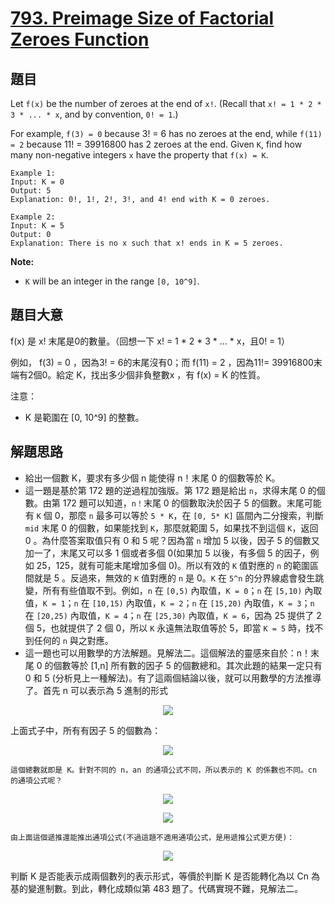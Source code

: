 # [793. Preimage Size of Factorial Zeroes Function](https://leetcode.com/problems/preimage-size-of-factorial-zeroes-function/)


## 題目

Let `f(x)` be the number of zeroes at the end of `x!`. (Recall that `x! = 1 * 2 * 3 * ... * x`, and by convention, `0! = 1`.)

For example, `f(3) = 0` because 3! = 6 has no zeroes at the end, while `f(11) = 2` because 11! = 39916800 has 2 zeroes at the end. Given `K`, find how many non-negative integers `x` have the property that `f(x) = K`.

    Example 1:
    Input: K = 0
    Output: 5
    Explanation: 0!, 1!, 2!, 3!, and 4! end with K = 0 zeroes.
    
    Example 2:
    Input: K = 5
    Output: 0
    Explanation: There is no x such that x! ends in K = 5 zeroes.

**Note:**

- `K` will be an integer in the range `[0, 10^9]`.


## 題目大意


f(x) 是 x! 末尾是0的數量。（回想一下 x! = 1 * 2 * 3 * ... * x，且0! = 1）

例如， f(3) = 0 ，因為3! = 6的末尾沒有0；而 f(11) = 2 ，因為11!= 39916800末端有2個0。給定 K，找出多少個非負整數x ，有 f(x) = K 的性質。

注意：

- K 是範圍在 [0, 10^9] 的整數。


## 解題思路

- 給出一個數 K，要求有多少個 n 能使得 n！末尾 0 的個數等於 K。
- 這一題是基於第 172 題的逆過程加強版。第 172 題是給出 `n`，求得末尾 0 的個數。由第 172 題可以知道，`n！`末尾 0 的個數取決於因子 5 的個數。末尾可能有 `K` 個 0，那麼 `n` 最多可以等於 `5 * K`，在 `[0, 5* K]` 區間內二分搜索，判斷 `mid` 末尾 0 的個數，如果能找到 `K`，那麼就範圍 5，如果找不到這個 `K`，返回 0 。為什麼答案取值只有 0 和 5 呢？因為當 `n` 增加 5 以後，因子 5 的個數又加一了，末尾又可以多 1 個或者多個 0(如果加 5 以後，有多個 5 的因子，例如 25，125，就有可能末尾增加多個 0)。所以有效的 `K` 值對應的 `n` 的範圍區間就是 5 。反過來，無效的 `K` 值對應的 `n` 是 0。`K` 在 `5^n` 的分界線處會發生跳變，所有有些值取不到。例如，`n` 在 `[0,5)` 內取值，`K = 0`；`n` 在 `[5,10)` 內取值，`K = 1`；`n` 在 `[10,15)` 內取值，`K = 2`；`n` 在 `[15,20)` 內取值，`K = 3`；`n` 在 `[20,25)` 內取值，`K = 4`；`n` 在 `[25,30)` 內取值，`K = 6`，因為 25 提供了 2 個 5，也就提供了 2 個 0，所以 `K` 永遠無法取值等於 5，即當 `K = 5` 時，找不到任何的 `n` 與之對應。
- 這一題也可以用數學的方法解題。見解法二。這個解法的靈感來自於：n！末尾 0 的個數等於 [1,n] 所有數的因子 5 的個數總和。其次此題的結果一定只有 0 和 5 (分析見上一種解法)。有了這兩個結論以後，就可以用數學的方法推導了。首先 n 可以表示為 5 進制的形式  
<p align='center'>
<img src='https://img.halfrost.com/Leetcode/leetcode_793_1.png'>
</p>
    上面式子中，所有有因子 5 的個數為：  
<p align='center'>
<img src='https://img.halfrost.com/Leetcode/leetcode_793_2.png'>
</p>

    這個總數就即是 K。針對不同的 n，an 的通項公式不同，所以表示的 K 的係數也不同。cn 的通項公式呢？  
<p align='center'>
<img src='https://img.halfrost.com/Leetcode/leetcode_793_2.png'>
</p>  
<p align='center'>
<img src='https://img.halfrost.com/Leetcode/leetcode_793_3.png'>
</p>

    由上面這個遞推還能推出通項公式(不過這題不適用通項公式，是用遞推公式更方便)：  
<p align='center'>
<img src='https://img.halfrost.com/Leetcode/leetcode_793_4.png'>
</p>
    判斷 K 是否能表示成兩個數列的表示形式，等價於判斷 K 是否能轉化為以 Cn 為基的變進制數。到此，轉化成類似第 483 題了。代碼實現不難，見解法二。
